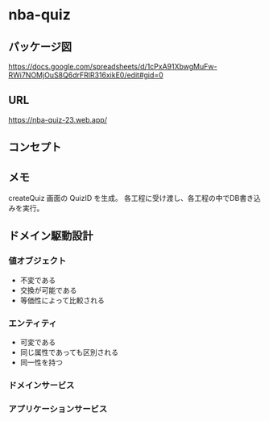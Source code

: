 # nba-quiz

## パッケージ図
https://docs.google.com/spreadsheets/d/1cPxA91XbwgMuFw-RWi7NOMjOuS8Q6drFRlR316xikE0/edit#gid=0

## URL
https://nba-quiz-23.web.app/


## コンセプト

## メモ
createQuiz 画面の QuizID を生成。
各工程に受け渡し、各工程の中でDB書き込みを実行。


## ドメイン駆動設計

### 値オブジェクト
- 不変である
- 交換が可能である
- 等価性によって比較される

### エンティティ
- 可変である
- 同じ属性であっても区別される
- 同一性を持つ


### ドメインサービス

### アプリケーションサービス
